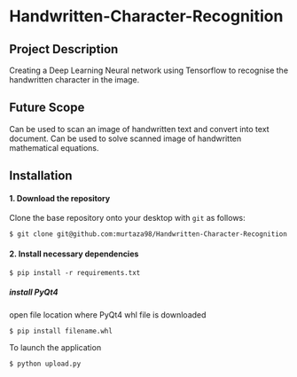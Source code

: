 # Handwritten-Character-Recognition

## Project Description
Creating a Deep Learning Neural network using Tensorflow to recognise the handwritten character in the image.

## Future Scope
Can be used to scan an image of handwritten text and convert into text document.
Can be used to solve scanned image of handwritten mathematical equations.

## Installation
#### 1. Download the repository

Clone the base repository onto your desktop with `git` as follows:
```console
$ git clone git@github.com:murtaza98/Handwritten-Character-Recognition
```

#### 2. Install necessary dependencies

```console
$ pip install -r requirements.txt
```

##### install PyQt4

open file location where PyQt4 whl file is downloaded
```console
$ pip install filename.whl
```

To launch the application

```console
$ python upload.py
```